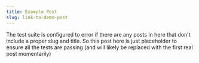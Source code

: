 ```yaml
---
title: Example Post
slug: link-to-demo-post
---
```


The test suite is configured to error if there are any posts in here that don't
include a proper slug and title. So this post here is just placeholder to
ensure all the tests are passing (and will likely be replaced with the first
real post momentarily)

